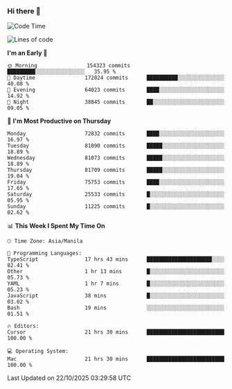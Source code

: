 ### Hi there 👋

<!--START_SECTION:waka-->
![Code Time](http://img.shields.io/badge/Code%20Time-6%2C413%20hrs%2010%20mins-blue)

![Lines of code](https://img.shields.io/badge/From%20Hello%20World%20I%27ve%20Written-144.0%20million%20lines%20of%20code-blue)

**I'm an Early 🐤** 

```text
🌞 Morning                154323 commits      █████████░░░░░░░░░░░░░░░░   35.95 % 
🌆 Daytime                172024 commits      ██████████░░░░░░░░░░░░░░░   40.08 % 
🌃 Evening                64023 commits       ████░░░░░░░░░░░░░░░░░░░░░   14.92 % 
🌙 Night                  38845 commits       ██░░░░░░░░░░░░░░░░░░░░░░░   09.05 % 
```
📅 **I'm Most Productive on Thursday** 

```text
Monday                   72832 commits       ████░░░░░░░░░░░░░░░░░░░░░   16.97 % 
Tuesday                  81090 commits       █████░░░░░░░░░░░░░░░░░░░░   18.89 % 
Wednesday                81073 commits       █████░░░░░░░░░░░░░░░░░░░░   18.89 % 
Thursday                 81709 commits       █████░░░░░░░░░░░░░░░░░░░░   19.04 % 
Friday                   75753 commits       ████░░░░░░░░░░░░░░░░░░░░░   17.65 % 
Saturday                 25533 commits       █░░░░░░░░░░░░░░░░░░░░░░░░   05.95 % 
Sunday                   11225 commits       █░░░░░░░░░░░░░░░░░░░░░░░░   02.62 % 
```


📊 **This Week I Spent My Time On** 

```text
🕑︎ Time Zone: Asia/Manila

💬 Programming Languages: 
TypeScript               17 hrs 43 mins      █████████████████████░░░░   82.41 % 
Other                    1 hr 13 mins        █░░░░░░░░░░░░░░░░░░░░░░░░   05.73 % 
YAML                     1 hr 7 mins         █░░░░░░░░░░░░░░░░░░░░░░░░   05.23 % 
JavaScript               38 mins             █░░░░░░░░░░░░░░░░░░░░░░░░   03.02 % 
Bash                     19 mins             ░░░░░░░░░░░░░░░░░░░░░░░░░   01.51 % 

🔥 Editors: 
Cursor                   21 hrs 30 mins      █████████████████████████   100.00 % 

💻 Operating System: 
Mac                      21 hrs 30 mins      █████████████████████████   100.00 % 
```


 Last Updated on 22/10/2025 03:29:58 UTC
<!--END_SECTION:waka-->


<!--
**rad182/rad182** is a ✨ _special_ ✨ repository because its `README.md` (this file) appears on your GitHub profile.

Here are some ideas to get you started:

- 🔭 I’m currently working on ...
- 🌱 I’m currently learning ...
- 👯 I’m looking to collaborate on ...
- 🤔 I’m looking for help with ...
- 💬 Ask me about ...
- 📫 How to reach me: ...
- 😄 Pronouns: ...
- ⚡ Fun fact: ...
-->
